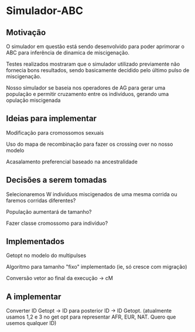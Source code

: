 # Simulador-ABC

## Motivação

O simulador em questão está sendo desenvolvido para poder aprimorar o ABC para inferência de dinamica de miscigenação.

Testes realizados mostraram que o simulador utilizado previamente não fornecia bons resultados, sendo basicamente decidido pelo último pulso de miscigenação.

Nosso simulador se baseia nos operadores de AG para gerar uma população e permitir cruzamento entre os indivíduos, gerando uma opulação miscigenada


## Ideias para implementar
Modificação para cromossomos sexuais

Uso do mapa de recombinação para fazer os crossing over no nosso modelo

Acasalamento preferencial baseado na ancestralidade

## Decisões a serem tomadas 
Selecionaremos W indivíduos miscigenados de uma mesma corrida ou faremos corridas diferentes?

População aumentará de tamanho?

Fazer classe cromossomo para indivíduo?


## Implementados
Getopt no modelo do multipulses

Algoritmo para tamanho "fixo" implementado (ie, só cresce com migração)

Conversão vetor ao final da execução -> cM


## A implementar
Converter ID Getopt -> ID para posterior ID -> ID Getopt. (atualmente usamos 1,2 e 3 no get opt para representar AFR, EUR, NAT. Quero que usemos qualquer ID)
